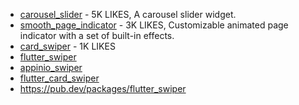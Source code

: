 - [carousel_slider](https://pub.dev/packages/carousel_slider) - 5K LIKES, A carousel slider widget.
- [smooth_page_indicator](https://pub.dev/packages/smooth_page_indicator) - 3K LIKES, Customizable animated page indicator with a set of built-in effects.
- [card_swiper](https://github.com/TheAnkurPanchani/card_swiper) - 1K LIKES
- [flutter_swiper](https://github.com/best-flutter/flutter_swiper)
- [appinio_swiper](https://github.com/appinioGmbH/flutter_packages/tree/main/packages/appinio_swiper)
- [flutter_card_swiper](https://github.com/ricardodalarme/flutter_card_swiper)
- https://pub.dev/packages/flutter_swiper
